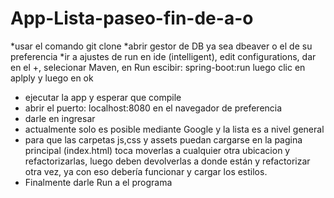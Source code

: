 ﻿# App-Lista-paseo-fin-de-a-o

*usar el comando git clone
*abrir gestor de DB ya sea dbeaver o el de su preferencia
*ir a ajustes de run en ide (intelligent), edit configurations, dar en el  +, selecionar Maven, en Run escibir:  spring-boot:run luego clic en aplply y luego en ok
* ejecutar la app y esperar que compile
* abrir el puerto: localhost:8080 en el navegador de preferencia
* darle en ingresar
* actualmente solo es posible mediante Google y la lista es a nivel general
* para que las carpetas js,css y assets puedan cargarse en la pagina principal (index.html) toca moverlas a cualquier otra ubicacion y refactorizarlas, luego deben devolverlas a donde están y refactorizar otra vez, ya con eso debería funcionar y cargar los estilos.
* Finalmente darle Run a el programa
  

